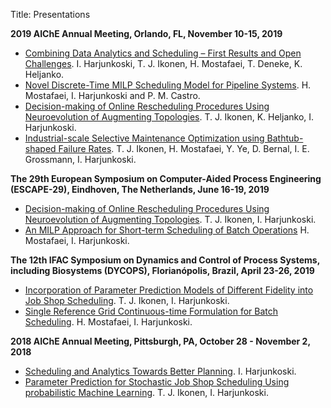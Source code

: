 Title: Presentations 

**2019 AIChE Annual Meeting, Orlando, FL, November 10-15, 2019**

- [Combining Data Analytics and Scheduling – First Results and Open Challenges]({attach}/downloads/harjunkoski_aiche19_singpro.pdf). I. Harjunkoski, T. J. Ikonen, H. Mostafaei, T. Deneke, K. Heljanko.
- [Novel Discrete-Time MILP Scheduling Model for Pipeline Systems]({attach}/downloads/mostafaei_harjunkoski_aiche19_pipeline.pdf). H. Mostafaei, I. Harjunkoski and P. M. Castro.
- [Decision-making of Online Rescheduling Procedures Using Neuroevolution of Augmenting Topologies]({attach}/downloads/ikonen_harjunkoski_aiche19_neat.pdf). T. J. Ikonen, K. Heljanko, I. Harjunkoski.
- [Industrial-scale Selective Maintenance Optimization using Bathtub-shaped Failure Rates]({attach}/downloads/ikonen_harjunkoski_aiche19_maintenance.pdf). T. J. Ikonen, H. Mostafaei, Y. Ye, D. Bernal, I. E. Grossmann, I. Harjunkoski.

**The 29th European Symposium on Computer-Aided Process Engineering (ESCAPE-29), Eindhoven, The Netherlands, June 16-19, 2019**

- [Decision-making of Online Rescheduling Procedures Using Neuroevolution of Augmenting Topologies]({attach}/downloads/ikonen_harjunkoski_escape19.pdf). T. J. Ikonen, I. Harjunkoski. 
- [An MILP Approach for Short-term Scheduling of Batch Operations]({attach}/downloads/mostafaei_harjunkoski_escape19.pdf) H. Mostafaei, I. Harjunkoski. 

**The 12th IFAC Symposium on Dynamics and Control of Process Systems, including Biosystems (DYCOPS), Florianópolis, Brazil, April 23-26, 2019**

- [Incorporation of Parameter Prediction Models of Different Fidelity into Job Shop Scheduling]({attach}/downloads/ikonen_harjunkoski_dycops19.pdf). T. J. Ikonen, I. Harjunkoski. 
- [Single Reference Grid Continuous-time Formulation for Batch Scheduling]({attach}/downloads/mostafaei_harjunkoski_dycops19.pdf). H. Mostafaei, I. Harjunkoski.

**2018 AIChE Annual Meeting, Pittsburgh, PA, October 28 - November 2, 2018**

- [Scheduling and Analytics Towards Better Planning]({attach}/downloads/AIChE-SINGPRO-2018-10-31.pdf). I. Harjunkoski.
- [Parameter Prediction for Stochastic Job Shop Scheduling Using probabilistic Machine Learning]({attach}/downloads/ikonen_harjunkoski_aiche18.pdf). T. J. Ikonen, I. Harjunkoski.
